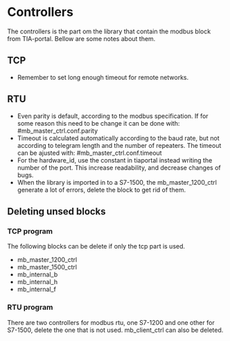 # Controllers

The controllers is the part om the library that contain the modbus block from TIA-portal. Bellow are some notes about them.

## TCP
- Remember to set long enough timeout for remote networks.

## RTU
- Even parity is default, according to the modbus specification. If for some reason this need to be change it can be done with: #mb_master_ctrl.conf.parity
- Timeout is calculated automatically according to the baud rate, but not according to telegram length and the number of repeaters. The timeout can be ajusted with: #mb_master_ctrl.conf.timeout
- For the hardware_id, use the constant in tiaportal instead writing the number of the port. This increase readability, and decrease changes of bugs. 
- When the library is imported in to a S7-1500, the mb_master_1200_ctrl generate a lot of errors, delete the block to get rid of them.

## Deleting unsed blocks

### TCP program
The following blocks can be delete if only the tcp part is used.
- mb_master_1200_ctrl 
- mb_master_1500_ctrl 
- mb_internal_b
- mb_internal_h
- mb_internal_f

### RTU program
There are two controllers for modbus rtu, one S7-1200 and one other
for S7-1500, delete the one that is not used. mb_client_ctrl can
also be deleted.

